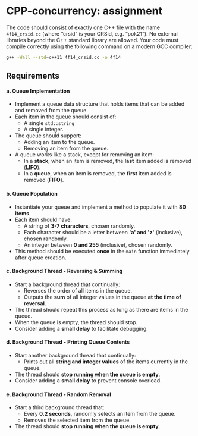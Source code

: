# CPP-concurrency: assignment

The code should consist of exactly one C++ file with the name `4f14_crsid.cc` (where “crsid” is your CRSid, e.g. “pok21”). No external libraries beyond the C++ standard library are allowed. Your code must compile correctly using the following command on a modern GCC compiler:

```sh
g++ -Wall --std=c++11 4f14_crsid.cc -o 4f14
```

## Requirements

#### a. Queue Implementation

- Implement a queue data structure that holds items that can be added and removed from the queue.
- Each item in the queue should consist of:
  - A single `std::string`
  - A single integer.
- The queue should support:
  - Adding an item to the queue.
  - Removing an item from the queue.
- A queue works like a stack, except for removing an item:
  - In a **stack**, when an item is removed, the **last** item added is removed (**LIFO**).
  - In a **queue**, when an item is removed, the **first** item added is removed (**FIFO**).

#### b. Queue Population

- Instantiate your queue and implement a method to populate it with **80 items**.
- Each item should have:
  - A string of **3-7 characters**, chosen randomly.
  - Each character should be a letter between **'a' and 'z'** (inclusive), chosen randomly.
  - An integer between **0 and 255** (inclusive), chosen randomly.
- This method should be executed **once** in the `main` function immediately after queue creation.

#### c. Background Thread - Reversing & Summing

- Start a background thread that continually:
  - Reverses the order of all items in the queue.
  - Outputs the **sum** of all integer values in the queue **at the time of reversal**.
- The thread should repeat this process as long as there are items in the queue.
- When the queue is empty, the thread should stop.
- Consider adding a **small delay** to facilitate debugging.

#### d. Background Thread - Printing Queue Contents

- Start another background thread that continually:
  - Prints out all **string and integer values** of the items currently in the queue.
- The thread should **stop running when the queue is empty**.
- Consider adding a **small delay** to prevent console overload.

#### e. Background Thread - Random Removal

- Start a third background thread that:
  - Every **0.2 seconds**, randomly selects an item from the queue.
  - Removes the selected item from the queue.
- The thread should **stop running when the queue is empty**.
